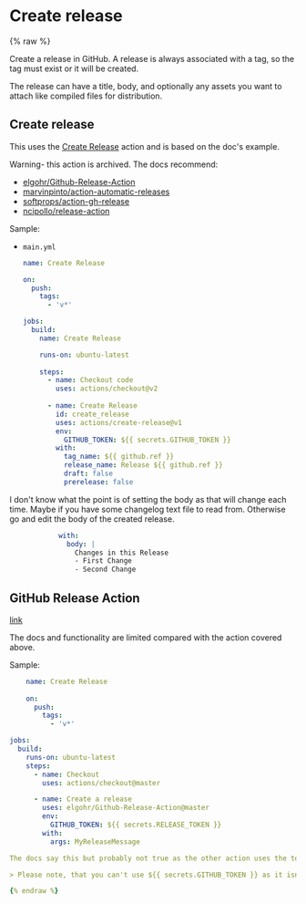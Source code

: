 # Create release

{% raw %}

Create a release in GitHub. A release is always associated with a tag, so the tag must exist or it will be created. 

The release can have a title, body, and optionally any assets you want to attach like compiled files for distribution.


## Create release 

This uses the [Create Release](https://github.com/actions/create-release) action and is based on the doc's example.

Warning- this action is archived. The docs recommend:

* [elgohr/Github-Release-Action](https://github.com/elgohr/Github-Release-Action)
* [marvinpinto/action-automatic-releases](https://github.com/marvinpinto/action-automatic-releases)
* [softprops/action-gh-release](https://github.com/softprops/action-gh-release)
* [ncipollo/release-action](https://github.com/ncipollo/release-action)

Sample:

- `main.yml`
    ```yaml
    name: Create Release
    
    on:
      push:
        tags:
          - 'v*'

    jobs:
      build:
        name: Create Release

        runs-on: ubuntu-latest
        
        steps:
          - name: Checkout code
            uses: actions/checkout@v2
            
          - name: Create Release
            id: create_release
            uses: actions/create-release@v1
            env:
              GITHUB_TOKEN: ${{ secrets.GITHUB_TOKEN }}
            with:
              tag_name: ${{ github.ref }}
              release_name: Release ${{ github.ref }}
              draft: false
              prerelease: false
    ```

I don't know what the point is of setting the body as that will change each time. Maybe if you have some changelog text file to read from. Otherwise go and edit the body of the created release.

```yaml
            with:
              body: |
                Changes in this Release
                - First Change
                - Second Change
```

## GitHub Release Action

[link](https://github.com/elgohr/Github-Release-Action)

The docs and functionality are limited compared with the action covered above.

Sample:

```yaml
    name: Create Release
    
    on:
      push:
        tags:
          - 'v*'

jobs:
  build:
    runs-on: ubuntu-latest
    steps:
      - name: Checkout
        uses: actions/checkout@master

      - name: Create a release
        uses: elgohr/Github-Release-Action@master
        env:
          GITHUB_TOKEN: ${{ secrets.RELEASE_TOKEN }}
        with:
          args: MyReleaseMessage

The docs say this but probably not true as the other action uses the token fine.

> Please note, that you can't use ${{ secrets.GITHUB_TOKEN }} as it isn't allowed to publish releases.

{% endraw %}
